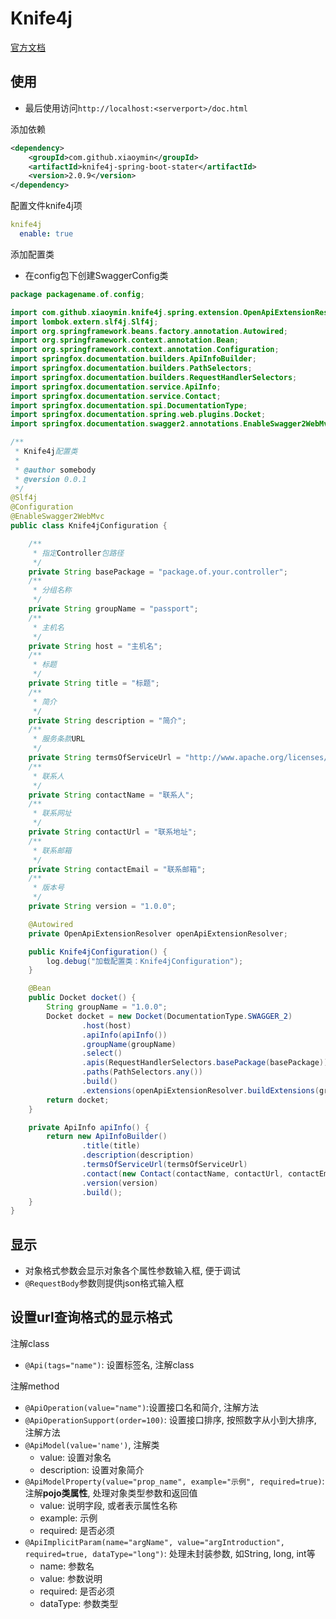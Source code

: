# Knife4j

[官方文档](doc.xiaominfo.com/guide/)

## 使用

- 最后使用访问`http://localhost:<serverport>/doc.html`

添加依赖

```xml
<dependency>
    <groupId>com.github.xiaoymin</groupId>
    <artifactId>knife4j-spring-boot-stater</artifactId>
    <version>2.0.9</version>
</dependency>
```

配置文件knife4j项

```yaml
knife4j
  enable: true
```

添加配置类

- 在config包下创建SwaggerConfig类

```java
package packagename.of.config;

import com.github.xiaoymin.knife4j.spring.extension.OpenApiExtensionResolver;
import lombok.extern.slf4j.Slf4j;
import org.springframework.beans.factory.annotation.Autowired;
import org.springframework.context.annotation.Bean;
import org.springframework.context.annotation.Configuration;
import springfox.documentation.builders.ApiInfoBuilder;
import springfox.documentation.builders.PathSelectors;
import springfox.documentation.builders.RequestHandlerSelectors;
import springfox.documentation.service.ApiInfo;
import springfox.documentation.service.Contact;
import springfox.documentation.spi.DocumentationType;
import springfox.documentation.spring.web.plugins.Docket;
import springfox.documentation.swagger2.annotations.EnableSwagger2WebMvc;

/**
 * Knife4j配置类
 *
 * @author somebody
 * @version 0.0.1
 */
@Slf4j
@Configuration
@EnableSwagger2WebMvc
public class Knife4jConfiguration {

    /**
     * 指定Controller包路径
     */
    private String basePackage = "package.of.your.controller";
    /**
     * 分组名称
     */
    private String groupName = "passport";
    /**
     * 主机名
     */
    private String host = "主机名";
    /**
     * 标题
     */
    private String title = "标题";
    /**
     * 简介
     */
    private String description = "简介";
    /**
     * 服务条款URL
     */
    private String termsOfServiceUrl = "http://www.apache.org/licenses/LICENSE-2.0";
    /**
     * 联系人
     */
    private String contactName = "联系人";
    /**
     * 联系网址
     */
    private String contactUrl = "联系地址";
    /**
     * 联系邮箱
     */
    private String contactEmail = "联系邮箱";
    /**
     * 版本号
     */
    private String version = "1.0.0";

    @Autowired
    private OpenApiExtensionResolver openApiExtensionResolver;

    public Knife4jConfiguration() {
        log.debug("加载配置类：Knife4jConfiguration");
    }

    @Bean
    public Docket docket() {
        String groupName = "1.0.0";
        Docket docket = new Docket(DocumentationType.SWAGGER_2)
                .host(host)
                .apiInfo(apiInfo())
                .groupName(groupName)
                .select()
                .apis(RequestHandlerSelectors.basePackage(basePackage))
                .paths(PathSelectors.any())
                .build()
                .extensions(openApiExtensionResolver.buildExtensions(groupName));
        return docket;
    }

    private ApiInfo apiInfo() {
        return new ApiInfoBuilder()
                .title(title)
                .description(description)
                .termsOfServiceUrl(termsOfServiceUrl)
                .contact(new Contact(contactName, contactUrl, contactEmail))
                .version(version)
                .build();
    }
}
```


## 显示

- 对象格式参数会显示对象各个属性参数输入框, 便于调试
- `@RequestBody`参数则提供json格式输入框

## 设置url查询格式的显示格式

注解class

- `@Api(tags="name")`: 设置标签名, 注解class

注解method

- `@ApiOperation(value="name")`:设置接口名和简介, 注解方法
- `@ApiOperationSupport(order=100)`: 设置接口排序, 按照数字从小到大排序, 注解方法
- `@ApiModel(value='name')`, 注解类
  - value: 设置对象名
  - description: 设置对象简介
- `@ApiModelProperty(value="prop_name", example="示例", required=true)`: 注解**pojo类属性**, 处理对象类型参数和返回值
  - value: 说明字段, 或者表示属性名称
  - example: 示例
  - required: 是否必须
- `@ApiImplicitParam(name="argName", value="argIntroduction", required=true, dataType="long")`: 处理未封装参数, 如String, long, int等 
  - name: 参数名
  - value: 参数说明
  - required: 是否必须
  - dataType: 参数类型
